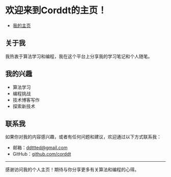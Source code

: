 # 欢迎来到Corddt的主页！

- [我的主页](https://corddt.github.io)

## 关于我

我热衷于算法学习和编程，我在这个平台上分享我的学习笔记和个人随笔。

## 我的兴趣

- 算法学习
- 编程挑战
- 技术博客写作
- 探索新技术


## 联系我

如果你对我的内容感兴趣，或者有任何问题和建议，欢迎通过以下方式联系我：

- 邮箱：[ddttted@gmail.com](mailto:ddttted@gmail.com)
- GitHub：[github.com/corddt](https://github.com/corddt)

---

感谢访问我的个人主页！期待与你分享更多有关算法和编程的心得。
